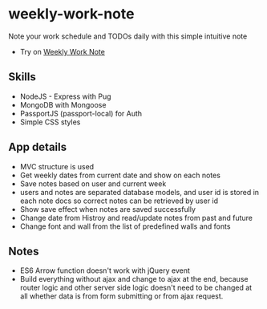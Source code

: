 # weekly-work-note
Note your work schedule and TODOs daily with this simple intuitive note
- Try on [Weekly Work Note](http://ec2-18-216-145-9.us-east-2.compute.amazonaws.com/ "Weekly Work Note")

## Skills
- NodeJS - Express with Pug
- MongoDB with Mongoose
- PassportJS (passport-local) for Auth
- Simple CSS styles

## App details
- MVC structure is used
- Get weekly dates from current date and show on each notes
- Save notes based on user and current week
- users and notes are separated database models, and user id is stored in each note docs so correct notes can be retrieved by user id
- Show save effect when notes are saved successfully
- Change date from Histroy and read/update notes from past and future
- Change font and wall from the list of predefined walls and fonts


## Notes
- ES6 Arrow function doesn't work with jQuery event
- Build everything without ajax and change to ajax at the end, because router logic and other server side logic doesn't need to be changed at all whether data is from form submitting or from ajax request. 
